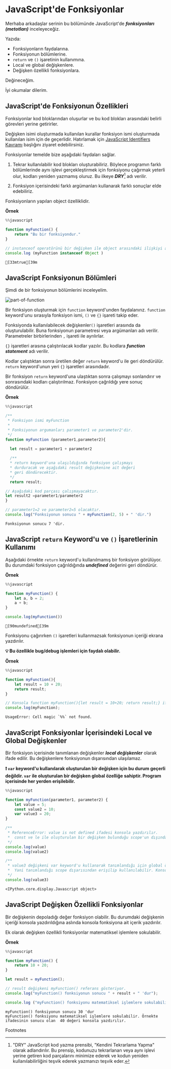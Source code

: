 # JavaScript'de Fonksiyonlar

Merhaba arkadaşlar serinin bu bölümünde JavaScript'de **_fonksiyonları (metotları)_** inceleyeceğiz.

Yazıda:

- Fonksiyonların faydalarına.
- Fonksiyonun bölümlerine.
- `return` ve `()` işaretinin kullanımına.
- Local ve global değişkenlere.
- Değişken özellikli fonksiyonlara.

Değineceğim.

İyi okumalar dilerim.


## JavaScript'de Fonksiyonun Özellikleri

Fonksiyonlar kod bloklarından oluşurlar ve bu kod blokları arasındaki belirli görevleri yerine getirirler.

Değişken isimi oluşturmada kullanılan kurallar fonksiyon ismi oluşturmada kullanılan isim için de geçerlidir. Hatırlamak için [JavaScript Identifiers Kavramı](js02-basics-of-js.ipynb#javascript-identifiers-kavramı) başlığını ziyaret edebilirsiniz.

Fonksiyonlar temelde bize aşağıdaki faydaları sağlar.

1. Tekrar kullanılabilir kod blokları oluşturabiliriz. Böylece programın farklı bölümlerinde aynı işlevi gerçekleştirmek için fonksiyonu çağırmak yeterli olur, kodları yeniden yazmamış oluruz. Bu ilkeye **_DRY_**[^1] adı verilir.

2. Fonksiyon içerisindeki farklı argümanları kullanarak farklı sonuçlar elde edebiliriz.

Fonksiyonların yapıları object özelliklidir.

**Örnek**



```javascript
%%javascript

function myFunction() {
    return "Bu bir fonksiyondur."
}

// instanceof operatörünü bir değişken ile object arasındaki ilişkiyi anlamada kullanıyoruz. 
console.log (myFunction instanceof Object )

```

    [33mtrue[39m


## JavaScript Fonksiyonun Bölümleri

Şimdi de bir fonksiyonun bölümlerini inceleyelim.

![part-of-function](https://savvy.co.il/wp-content/uploads/2022/03/javascript-function.webp, "fonksiyonun kısımları")

Bir fonksiyon oluşturmak için `function` keyword'unden faydalanırız. `function` keyword'unu sırasıyla fonksiyon ismi, `()` ve `{}` işareti takip eder.

Fonksiyonda kullanılabilecek değişkenler`()` işaretleri arasında da oluşturulabilir. Buna fonksiyonun parametresi veya argümanları adı verilir. Parametreler birbirlerinden `,` işareti ile ayrılırlar.

`{}` işaretleri arasına çalıştırılacak kodlar yazılır. Bu kodlara **_function statement_** adı verilir.

Kodlar çalıştıktan sonra üretilen değer `return` keyword'u ile geri döndürülür. `return` keyword'unun yeri `{}` işaretleri arasındadır.

Bir fonksiyon `return` keyword'una ulaştıktan sonra çalışmayı sonlandırır ve sonrasındaki kodları çalıştırılmaz. Fonksiyon çağrıldığı yere sonuç döndürülür.

**Örnek**



```javascript
%%javascript

/** 
 * Fonksiyon ismi myFunction
 * 
 * Fonksiyonun argumanları parameter1 ve parameter2'dir.
 */
function myFunction (parameter1,parameter2){

  let result = parameter1 + parameter2
  
  /** 
  * return keyword'una ulaşıldığında fonksiyon çalışmayı 
  * durduracak ve aşağıdaki result değişkenine ait değeri 
  * geri döndürecektir.
  */
  return result;

// Aşağıdaki kod parçası çalışmayacaktır.
let result2 =parameter1/parameter2
}

// parameter1=2 ve parameter2=5 olacaktır.
console.log("Fonksiyonun sonucu " + myFunction(2, 5) + " 'dir.")
```

    Fonksiyonun sonucu 7 'dir.


## JavaScript `return` Keyword'u ve `()` İşaretlerinin Kullanımı

Aşağıdaki örnekte `return` keyword'u kullanılmamış bir fonksiyon görülüyor. Bu durumdaki fonksiyon çağrıldığında **_undefined_** değerini geri döndürür.

**Örnek**



```javascript
%%javascript

function myFunction() {
    let a, b = 2;
    a + b;
}

console.log(myFunction())
```

    [90mundefined[39m


Fonksiyonu çağırırken `()` işaretleri kullanmazsak fonksiyonun içeriği ekrana yazdırılır.

**💡 Bu özellikle bug/debug işlemleri için faydalı olabilir.**

**Örnek**



```javascript
%%javascript

function myFunction(){
    let result = 10 + 20;
    return result;
}

// Konsola function myFunction(){let result = 10+20; return result;} ifadesi yazdırılır.
console.log(myFunction);
```

    UsageError: Cell magic `%%` not found.


## JavaScript Fonksiyonlar İçerisindeki Local ve Global Değişkenler

Bir fonksiyon içerisinde tanımlanan değişkenler **_local değişkenler_** olarak ifade edilir. Bu değişkenlere fonksiyonun dışarısından ulaşılamaz.

**❗ `var` keyword'u kullanılarak oluşturulan bir değişken için bu durum geçerli değildir. `var` ile oluşturulan bir değişken global özelliğe sahiptir. Program içerisinde her yerden erişilebilir.**



```javascript
%%javascript

function myFunction(parameter1, parameter2) {
    let value = 5;
    const value2 = 10;
    var value3 = 20;
}

/** 
 * ReferenceError: value is not defined ifadesi konsola yazdırılır.
 *  const ve le ile oluşturulan bir değişken bulunduğu scope'un dışında kullanılamaz.
 */
console.log(value)
console.log(value2)

/** 
 * value3 değişkeni var keyword'u kullanarak tanımlandığı için global özelliğe sahip oldu.
 *  Yani tanımlandığı scope dışarısından erişilip kullanılabilir. Konsola 20 rakamı yazdırılır.
 */
console.log(value3)
```


    <IPython.core.display.Javascript object>


## JavaScript Değişken Özellikli Fonksiyonlar

Bir değişkenin depoladığı değer fonksiyon olabilir. Bu durumdaki değişkenin içeriği konsola yazdırıldığına aslında konsola fonksiyona ait içerik yazdırılır.

Ek olarak değişken özellikli fonksiyonlar matematiksel işlemlere sokulabilir.

**Örnek**



```javascript
%%javascript

function myFunction() {
    return 10 + 20;
}

let result = myFunction();

// result değişkeni myFunction() referans gösteriyor.
console.log("myFunction() fonksiyonun sonucu " + result + " 'dur");

console.log ("myFunction() fonksiyonu matematiksel işlemlere sokulabilir. Örnekte ifadesinin sonucu olan  "+ (result+10)+" değeri konsola yazdırılır.")
```

    myFunction() fonksiyonun sonucu 30 'dur
    myFunction() fonksiyonu matematiksel işlemlere sokulabilir. Örnekte ifadesinin sonucu olan  40 değeri konsola yazdırılır.


Footnotes

[^1]: "DRY" JavaScript kod yazma prensibi, "Kendini Tekrarlama Yapma" olarak adlandırılır. Bu prensip, kodunuzu tekrarlanan veya aynı işlevi yerine getiren kod parçalarını minimize ederek ve kodun yeniden kullanılabilirliğini teşvik ederek yazmanızı teşvik eder.

